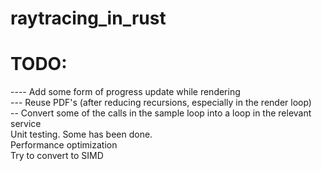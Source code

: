 # raytracing_in_rust

# TODO:
---- Add some form of progress update while rendering \
--- Reuse PDF's (after reducing recursions, especially in the render loop) \
-- Convert some of the calls in the sample loop into a loop in the relevant service \
Unit testing. Some has been done. \
Performance optimization \
Try to convert to SIMD

